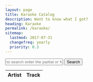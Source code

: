 ```yaml
---
layout: page
title: Karaoke Catalog
description: Want to know what I got?
heading: Karaoke
permalink: /karaoke/
sitemap:
  lastmod: 2017-07-31
  changefreq: yearly
  priority: 0.3
---
```


<div class="row">
    <form id="trackSearchForm">
	    <div class="col-lg-12">
            <div class="form-group input-group">
                <span class="input-group-addon"><i class="fa fa-music" aria-hidden="true"></i></span>
                <input class="form-control" id="condition" name="condition" placeholder="to search enter the partial or full song title or artist name here and press enter" type="text" minlength="3" required/>
                <span class="input-group-btn">
                    <button class="btn btn-primary" type="submit"><i class="fa fa-search" aria-hidden="true"></i> Search</button>
                </span>
            </div>
        </div>
    </form>
</div>
<div id="messages"></div>
<div class="row-fluid">
	<div class="span12">
		<table class="table table-bordered">
			<thead>
				<tr>
					<th>Artist</th>
					<th>Track</th>
				</tr>
			</thead>
			<tbody id="results">
			</tbody>
		</table>
	</div>
</div>
